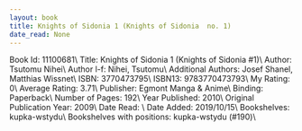 ```yaml
---
layout: book
title: Knights of Sidonia 1 (Knights of Sidonia  no. 1)
date_read: None
---
```


Book Id: 11100681\ 
Title: Knights of Sidonia 1 (Knights of Sidonia #1)\ 
Author: Tsutomu Nihei\ 
Author l-f: Nihei, Tsutomu\ 
Additional Authors: Josef Shanel, Matthias Wissnet\ 
ISBN: 3770473795\ 
ISBN13: 9783770473793\ 
My Rating: 0\ 
Average Rating: 3.71\ 
Publisher: Egmont Manga & Anime\ 
Binding: Paperback\ 
Number of Pages: 192\ 
Year Published: 2010\ 
Original Publication Year: 2009\ 
Date Read: \ 
Date Added: 2019/10/15\ 
Bookshelves: kupka-wstydu\ 
Bookshelves with positions: kupka-wstydu (#190)\ 

